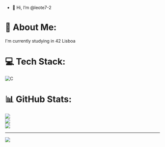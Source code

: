 - 👋 Hi, I’m @leote7-2
# 💫 About Me:
I'm currently studying in 42 Lisboa


# 💻 Tech Stack:
![C](https://img.shields.io/badge/c-%2300599C.svg?style=for-the-badge&logo=c&logoColor=white)
# 📊 GitHub Stats:
![](https://github-readme-stats.vercel.app/api?username=leote7-2&theme=dark&hide_border=false&include_all_commits=false&count_private=false)<br/>
![](https://github-readme-streak-stats.herokuapp.com/?user=leote7-2&theme=dark&hide_border=false)<br/>
![](https://github-readme-stats.vercel.app/api/top-langs/?username=leote7-2&theme=dark&hide_border=false&include_all_commits=false&count_private=false&layout=compact)

---
[![](https://visitcount.itsvg.in/api?id=leote7-2&icon=0&color=0)](https://visitcount.itsvg.in)

